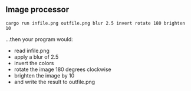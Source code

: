 ## Image processor

   `cargo run infile.png outfile.png blur 2.5 invert rotate 180 brighten 10`  

 ...then your program would:
 - read infile.png
 - apply a blur of 2.5
 - invert the colors
 - rotate the image 180 degrees clockwise
 - brighten the image by 10
 - and write the result to outfile.png
 
